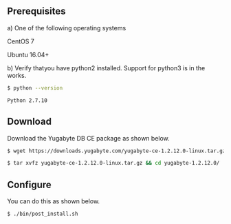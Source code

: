 ## Prerequisites

a) One of the following operating systems

<i class="icon-centos"></i> CentOS 7 

<i class="icon-ubuntu"></i> Ubuntu 16.04+

b) Verify thatyou have python2 installed. Support for python3 is in the works.

```sh
$ python --version
```

```
Python 2.7.10
```

## Download

Download the Yugabyte DB CE package as shown below.

```sh
$ wget https://downloads.yugabyte.com/yugabyte-ce-1.2.12.0-linux.tar.gz
```

```sh
$ tar xvfz yugabyte-ce-1.2.12.0-linux.tar.gz && cd yugabyte-1.2.12.0/
```

## Configure

You can do this as shown below.

```sh
$ ./bin/post_install.sh
```
